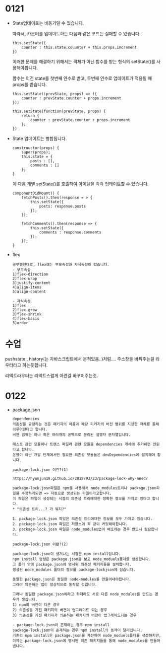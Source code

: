 <h1>
    0121
</h1>



- State업데이트는 비동기일 수 있습니다.

  

  따라서, 카운터를 업데이트하는 다음과 같은 코드는 실패할 수 있습니다.

  ~~~
  this.setState({
      counter : this.state.couunter + this.props.increment
  })
  ~~~

  이러한 문제를 해결하기 위해서는 객체가 아닌 함수를 받는 형식의 setState()를 사용해야합니다.

  함수는 이전 state를 첫번째 인수로 받고, 두번째 인수로 업데이트가 적용될 때 props를 받습니다.

  ~~~
  this.setState((prevState, props) => ({
      counter : prevState.counter + props.increment
  }))
  ~~~

  ~~~
  this.setState(function(prevState, props) {
      return {
          counter : prevState.counter + props.increment
      };
  })
  ~~~



- State 업데이트는 병합됩니다.

  ~~~
  construuctor(props) {
      super(props);
      this.state = {
          posts : [],
          comments : []
      };
  }
  ~~~

  이 다음 개별 setState()를 호출하여 아이템을 각각 업데이트할 수 있습니다.

  ~~~
  componentDidMount() {
      fetchPosts().then(response = > {
          this.setState({
              posts: response.posts
          });
      });
      
      fetchComments().then(response => {
          this.setState({
              comments : response.comments
          });
      });
  }
  ~~~

- flex

  ~~~
  공부했던대로, flex에는 부모속성과 자식속성이 있습니다.
  - 부모속성
  1)flex-direction
  2)flex-wrap
  3)justify-content
  4)align-items
  5)align-content
  
  - 자식속성
  1)flex
  2)flex-grow
  3)flex-shrink
  4)flex-basis
  5)order
  ~~~



<h1>
    수업
</h1>

pushstate , history(는 자바스크립트에서 본적있음..)처럼.... 주소창을 바꿔주는걸 라우터라고 하는듯합니다.

리액트라우터는 리액트스럽게 이런걸 바꾸어주는것.



<h1>
    0122
</h1>

- package.json

  ~~~
  dependencies
  의존성을 규정하는 것은 패키지의 이름과 해당 피키지의 버전 범위를 지정한 객체를 통해 이루어진다고 합니다.
  버전 범위는 하나 혹은 여러개의 공백으로 분리된 설명자 문자열입니다.
  
  테스트 관련 모듈이나 트랜스 파일러 관련 모듈을 dependencies 개체에 추가하면 안된다고 합니다.
  운영이 아닌 개발 단계에서만 필요한 의존성 모듈들은 devDependencies에 설치해야 합니다.
  ~~~

  ~~~
  package-lock.json 이란?(1)
  
  https://hyunjun19.github.io/2018/03/23/package-lock-why-need/
  
  package-lock.josn파일은 npm을 사용해서 node_modules트리나 package.json파일을 수정하게되면 => 자동으로 생성되는 파일이라고합니다.
  이 파일은 파일이 생성되는 시점의 의존성 트리에대한 정확한 정보를 가지고 있다고 합니다.
  * "의존성 트리...? 가 뭐지?"
  
  1. package-lock.json 파일은 의존성 트리에대한 정보를 모두 가지고 있습니다.
  2. package-lock.json 파일은 저장소에 꼭 같이 커밋해야합니다.
  3. package-lock.josn 파일은 node_modules없이 배포하는 경우 반드시 필요합니다.
  ~~~

  ~~~
  package-lock.json 이란?(2)
  
  package-lock.json이 생겨나는 시점은 npm install입니다.
  npm install 명령은 package.json을 보고 node_moduels폴더를 생성합니다.
  그 폴더 안에 package.json에 명시된 의존성 패키지들을 설치합니다.
  생성된 node_modules 폴더의 정보를 package-lockjson에 담습니다.
  
  동일한 package.json은 동일한 node-modules를 만들어내야합니다.
  그래야 의존하는 앱이 정상적으로 동작할 것입니다.
  
  그러나 동일한 package.json이라고 하더라도 서로 다른 node_modules를 만드는 경우가 생깁니다.
  1) npm의 버전이 다른 경우
  2) 의존성을 가진 패키지의 버젼이 업그레이드 되는 경우
  3) 의존성을 가진 패키지가 의존하는 패키지의 버젼이 업그레이드되는 경우
  
  - package-lock.json이 존재하는 경우 npm install
  package-lock.json이 존재하는 경우 npm install의 동작이 달라집니다.
  기존의 npm install은 package.json을 계산하여 node_moduels폴더를 생성하지만,
  이제는 package-lock.json에 명시된 의존 패키지들을 통해 node_modules를 만들어냅니다.
  ~~~

  


